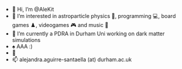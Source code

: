 - 👋 Hi, I’m @AleKit
- 👀 I’m interested in astroparticle physics 🌌, programming 💻, board games ♟️, videogames 🎮 and music 🎵
- 🌱 I’m currently a PDRA in Durham Uni working on dark matter simulations
- ♠️ AAA :)
- 🍰
- 📫 alejandra.aguirre-santaella (at) durham.ac.uk
<!---
AleKit/AleKit is a ✨ special ✨ repository because its `README.md` (this file) appears on your GitHub profile.
You can click the Preview link to take a look at your changes.
- 📫 How to reach me ...
--->
